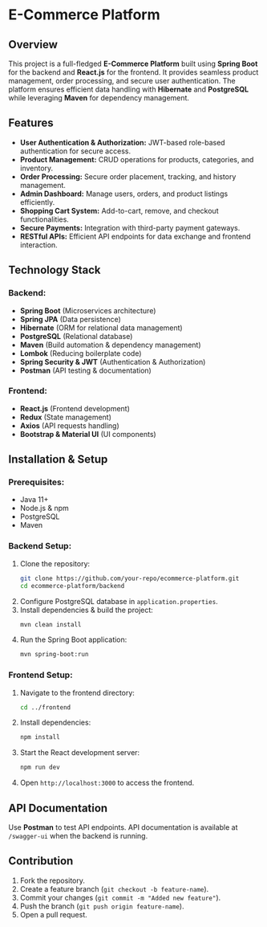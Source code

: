 # E-Commerce Platform

## Overview
This project is a full-fledged **E-Commerce Platform** built using **Spring Boot** for the backend and **React.js** for the frontend. It provides seamless product management, order processing, and secure user authentication. The platform ensures efficient data handling with **Hibernate** and **PostgreSQL** while leveraging **Maven** for dependency management.

## Features
- **User Authentication & Authorization:** JWT-based role-based authentication for secure access.
- **Product Management:** CRUD operations for products, categories, and inventory.
- **Order Processing:** Secure order placement, tracking, and history management.
- **Admin Dashboard:** Manage users, orders, and product listings efficiently.
- **Shopping Cart System:** Add-to-cart, remove, and checkout functionalities.
- **Secure Payments:** Integration with third-party payment gateways.
- **RESTful APIs:** Efficient API endpoints for data exchange and frontend interaction.

## Technology Stack
### Backend:
- **Spring Boot** (Microservices architecture)
- **Spring JPA** (Data persistence)
- **Hibernate** (ORM for relational data management)
- **PostgreSQL** (Relational database)
- **Maven** (Build automation & dependency management)
- **Lombok** (Reducing boilerplate code)
- **Spring Security & JWT** (Authentication & Authorization)
- **Postman** (API testing & documentation)

### Frontend:
- **React.js** (Frontend development)
- **Redux** (State management)
- **Axios** (API requests handling)
- **Bootstrap & Material UI** (UI components)

## Installation & Setup
### Prerequisites:
- Java 11+
- Node.js & npm
- PostgreSQL
- Maven

### Backend Setup:
1. Clone the repository:
   ```sh
   git clone https://github.com/your-repo/ecommerce-platform.git
   cd ecommerce-platform/backend
   ```
2. Configure PostgreSQL database in `application.properties`.
3. Install dependencies & build the project:
   ```sh
   mvn clean install
   ```
4. Run the Spring Boot application:
   ```sh
   mvn spring-boot:run
   ```

### Frontend Setup:
1. Navigate to the frontend directory:
   ```sh
   cd ../frontend
   ```
2. Install dependencies:
   ```sh
   npm install
   ```
3. Start the React development server:
   ```sh
   npm run dev
   ```
4. Open `http://localhost:3000` to access the frontend.

## API Documentation
Use **Postman** to test API endpoints. API documentation is available at `/swagger-ui` when the backend is running.

## Contribution
1. Fork the repository.
2. Create a feature branch (`git checkout -b feature-name`).
3. Commit your changes (`git commit -m "Added new feature"`).
4. Push the branch (`git push origin feature-name`).
5. Open a pull request.

